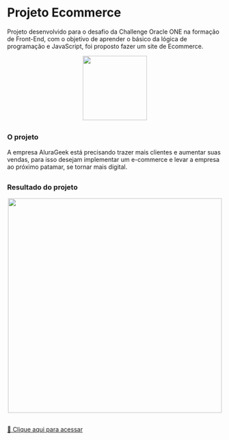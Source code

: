 # Projeto Ecommerce
Projeto desenvolvido para o desafio da Challenge Oracle ONE na formação de Front-End, com o objetivo de aprender o básico da lógica de programação e JavaScript, foi proposto fazer um site de Ecommerce.


<p align="center">
<img width="150" src="https://i.imgur.com/lcL9KM2.png">
  
  ##


### O projeto

A empresa AluraGeek está precisando trazer mais clientes e aumentar suas vendas, para isso desejam implementar um e-commerce e levar a empresa ao próximo patamar, se tornar mais digital.

##

### Resultado do projeto

<p align="center">
<img width="500" src="https://i.imgur.com/A3P1rpD.png">

##

[🔗 Clique aqui para acessar](https://beatrisantunes.github.io/Projeto-Ecommerce-Alura)


